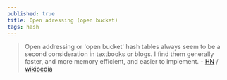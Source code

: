 ```yaml
---
published: true
title: Open adressing (open bucket)
tags: hash
---
```

> Open addressing or 'open bucket' hash tables always seem to be a second consideration in textbooks or blogs. I find them generally faster, and more memory efficient, and easier to implement. - [HN](https://news.ycombinator.com/item?id=28891033) / [wikipedia](https://en.wikipedia.org/wiki/Open_addressing)
